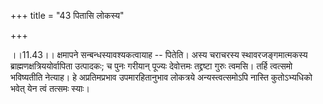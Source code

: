 +++
title = "43 पितासि लोकस्य"

+++
  
  
।।11.43।। क्षमापने सन्बन्धस्यावश्यकत्वायाह -- पितेति। अस्य चराचरस्य
स्थावरजङ्गमात्मकस्य ब्राह्मणक्षत्रिययोर्वापिता उत्पादकः; च पुनः गरीयान्
पूज्यः देवोत्तमः तद्द्रष्टा गुरुः त्वमसि। तर्हि त्वत्समो भविष्यतीति
नेत्याह। हे अप्रतिमप्रभाव उपमारहितानुभाव लोकत्रये अन्यस्त्वत्समोऽपि
नास्ति कुतोऽभ्यधिको भवेत् येन त्वं तत्समः स्याः।  
  
